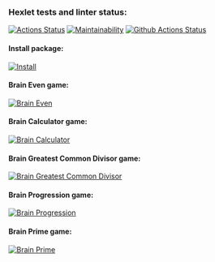 ### Hexlet tests and linter status:
[![Actions Status](https://github.com/korolkevich/python-project-lvl1/workflows/hexlet-check/badge.svg)](https://github.com/korolkevich/python-project-lvl1/actions)
[![Maintainability](https://api.codeclimate.com/v1/badges/a99a88d28ad37a79dbf6/maintainability)](https://codeclimate.com/github/codeclimate/codeclimate/maintainability)
[![Github Actions Status](https://github.com/korolkevich/python-project-lvl1/workflows/make-master/badge.svg)](https://github.com/korolkevich/python-project-lvl1/actions)
#### Install package:

[![Install](https://asciinema.org/a/XZPdShUWFWx32ixDYiWX89qqu.png)](https://asciinema.org/a/XZPdShUWFWx32ixDYiWX89qqu)

#### Brain Even game:
[![Brain Even](https://asciinema.org/a/bMdQ5iYQBSUV5ZeCfTfHMP7fd.png)](https://asciinema.org/a/bMdQ5iYQBSUV5ZeCfTfHMP7fdK)

#### Brain Calculator game:
[![Brain Calculator](https://asciinema.org/a/9dlkD0llIbFbyuQaPQLyp7Yy6.png)](https://asciinema.org/a/9dlkD0llIbFbyuQaPQLyp7Yy6)

#### Brain Greatest Common Divisor game:
[![Brain Greatest Common Divisor](https://asciinema.org/a/NHUBaEIuRF10f9xIt77YATcMB.png)](https://asciinema.org/a/NHUBaEIuRF10f9xIt77YATcMB)

#### Brain Progression game:
[![Brain Progression](https://asciinema.org/a/lQxATvqn3MacKmJheBArlNu8r.png)](https://asciinema.org/a/lQxATvqn3MacKmJheBArlNu8r)

#### Brain Prime game:
[![Brain Prime](https://asciinema.org/a/AoQGpKjJMR5I2SLbg6hCoGfLx.png)](https://asciinema.org/a/AoQGpKjJMR5I2SLbg6hCoGfLx)




